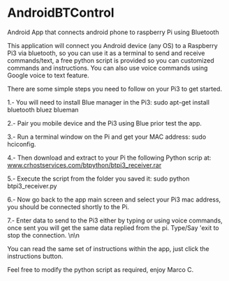 # AndroidBTControl
Android App that connects android phone to raspberry Pi using Bluetooth

This application will connect you Android device (any OS) to a Raspberry Pi3 via bluetooth, so you can use it as a terminal to send and receive commands/text, a free python script is provided so you can customized commands and instructions. You can also use voice commands using Google voice to text feature.

There are some simple steps you need to follow on your Pi3 to get started.

1.- You will need to install Blue manager in the Pi3: sudo apt-get install bluetooth bluez blueman

2.- Pair you mobile device and the Pi3 using Blue prior test the app.

3.- Run a terminal window on the Pi and get your MAC address: sudo hciconfig.

4.- Then download and extract to your Pi the following Python scrip at: www.crhostservices.com/btpython/btpi3_receiver.rar

5.- Execute the script from the folder you saved it: sudo python btpi3_receiver.py

6.- Now go back to the app main screen and select your Pi3 mac address, you should be connected shortly to the Pi.

7.- Enter data to send to the Pi3 either by typing or using voice commands, once sent you will get the same data replied from the pi. Type/Say 'exit to stop the connection. \n\n

You can read the same set of instructions within the app, just click the instructions button.

Feel free to modify the python script as required, enjoy Marco C.
